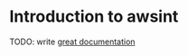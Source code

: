 # Introduction to awsint

TODO: write [great documentation](http://jacobian.org/writing/what-to-write/)
